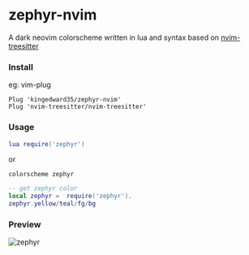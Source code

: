 # zephyr-nvim
A dark neovim colorscheme written in lua and syntax based on
[nvim-treesitter](https://github.com/nvim-treesitter/nvim-treesitter)

### Install

eg: vim-plug
```vim
Plug 'kingedward35/zephyr-nvim'
Plug 'nvim-treesitter/nvim-treesitter'
```

### Usage

```lua
lua require('zephyr')
```
or

```vim
colorscheme zephyr
```

```lua
-- get zephyr color
local zephyr =  require('zephyr').
zephyr.yellow/teal/fg/bg
```
### Preview

![zephyr](https://user-images.githubusercontent.com/41671631/110207650-e291ee80-7ebf-11eb-813d-305fee299322.png)

